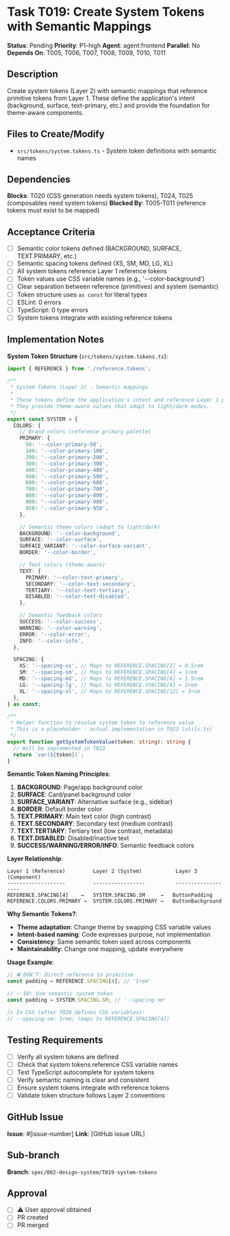 # Task T019: Create System Tokens with Semantic Mappings

**Status**: Pending
**Priority**: P1-high
**Agent**: agent:frontend
**Parallel**: No
**Depends On**: T005, T006, T007, T008, T009, T010, T011

## Description

Create system tokens (Layer 2) with semantic mappings that reference primitive tokens from Layer 1. These define the application's intent (background, surface, text-primary, etc.) and provide the foundation for theme-aware components.

## Files to Create/Modify

- `src/tokens/system.tokens.ts` - System token definitions with semantic names

## Dependencies

**Blocks**: T020 (CSS generation needs system tokens), T024, T025 (composables need system tokens)
**Blocked By**: T005-T011 (reference tokens must exist to be mapped)

## Acceptance Criteria

- [ ] Semantic color tokens defined (BACKGROUND, SURFACE, TEXT.PRIMARY, etc.)
- [ ] Semantic spacing tokens defined (XS, SM, MD, LG, XL)
- [ ] All system tokens reference Layer 1 reference tokens
- [ ] Token values use CSS variable names (e.g., '--color-background')
- [ ] Clear separation between reference (primitives) and system (semantic)
- [ ] Token structure uses `as const` for literal types
- [ ] ESLint: 0 errors
- [ ] TypeScript: 0 type errors
- [ ] System tokens integrate with existing reference tokens

## Implementation Notes

**System Token Structure** (`src/tokens/system.tokens.ts`):

```typescript
import { REFERENCE } from './reference.tokens';

/**
 * System Tokens (Layer 2) - Semantic mappings
 *
 * These tokens define the application's intent and reference Layer 1 primitives.
 * They provide theme-aware values that adapt to light/dark modes.
 */
export const SYSTEM = {
  COLORS: {
    // Brand colors (reference primary palette)
    PRIMARY: {
      50: '--color-primary-50',
      100: '--color-primary-100',
      200: '--color-primary-200',
      300: '--color-primary-300',
      400: '--color-primary-400',
      500: '--color-primary-500',
      600: '--color-primary-600',
      700: '--color-primary-700',
      800: '--color-primary-800',
      900: '--color-primary-900',
      950: '--color-primary-950',
    },

    // Semantic theme colors (adapt to light/dark)
    BACKGROUND: '--color-background',
    SURFACE: '--color-surface',
    SURFACE_VARIANT: '--color-surface-variant',
    BORDER: '--color-border',

    // Text colors (theme-aware)
    TEXT: {
      PRIMARY: '--color-text-primary',
      SECONDARY: '--color-text-secondary',
      TERTIARY: '--color-text-tertiary',
      DISABLED: '--color-text-disabled',
    },

    // Semantic feedback colors
    SUCCESS: '--color-success',
    WARNING: '--color-warning',
    ERROR: '--color-error',
    INFO: '--color-info',
  },

  SPACING: {
    XS: '--spacing-xs', // Maps to REFERENCE.SPACING[2] = 0.5rem
    SM: '--spacing-sm', // Maps to REFERENCE.SPACING[4] = 1rem
    MD: '--spacing-md', // Maps to REFERENCE.SPACING[6] = 1.5rem
    LG: '--spacing-lg', // Maps to REFERENCE.SPACING[8] = 2rem
    XL: '--spacing-xl', // Maps to REFERENCE.SPACING[12] = 3rem
  },
} as const;

/**
 * Helper function to resolve system token to reference value
 * This is a placeholder - actual implementation in T023 (utils.ts)
 */
export function getSystemTokenValue(token: string): string {
  // Will be implemented in T023
  return `var(${token})`;
}
```

**Semantic Token Naming Principles**:

1. **BACKGROUND**: Page/app background color
2. **SURFACE**: Card/panel background color
3. **SURFACE_VARIANT**: Alternative surface (e.g., sidebar)
4. **BORDER**: Default border color
5. **TEXT.PRIMARY**: Main text color (high contrast)
6. **TEXT.SECONDARY**: Secondary text (medium contrast)
7. **TEXT.TERTIARY**: Tertiary text (low contrast, metadata)
8. **TEXT.DISABLED**: Disabled/inactive text
9. **SUCCESS/WARNING/ERROR/INFO**: Semantic feedback colors

**Layer Relationship**:

```
Layer 1 (Reference)         Layer 2 (System)           Layer 3 (Component)
-------------------         -----------------          -------------------
REFERENCE.SPACING[4]    →   SYSTEM.SPACING.SM     →   ButtonPadding
REFERENCE.COLORS.PRIMARY →  SYSTEM.COLORS.PRIMARY →   ButtonBackground
```

**Why Semantic Tokens?**:

- **Theme adaptation**: Change theme by swapping CSS variable values
- **Intent-based naming**: Code expresses purpose, not implementation
- **Consistency**: Same semantic token used across components
- **Maintainability**: Change one mapping, update everywhere

**Usage Example**:

```typescript
// ❌ DON'T: Direct reference to primitive
const padding = REFERENCE.SPACING[4]; // '1rem'

// ✅ DO: Use semantic system token
const padding = SYSTEM.SPACING.SM; // '--spacing-sm'

// In CSS (after T020 defines CSS variables):
// --spacing-sm: 1rem; (maps to REFERENCE.SPACING[4])
```

## Testing Requirements

- [ ] Verify all system tokens are defined
- [ ] Check that system tokens reference CSS variable names
- [ ] Test TypeScript autocomplete for system tokens
- [ ] Verify semantic naming is clear and consistent
- [ ] Ensure system tokens integrate with reference tokens
- [ ] Validate token structure follows Layer 2 conventions

## GitHub Issue

**Issue**: #[issue-number]
**Link**: [GitHub issue URL]

## Sub-branch

**Branch**: `spec/002-design-system/T019-system-tokens`

## Approval

- [ ] ⚠️ User approval obtained
- [ ] PR created
- [ ] PR merged
